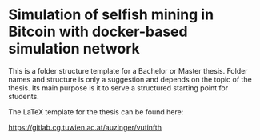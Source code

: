 # Simulation of selfish mining in Bitcoin with docker-based simulation network

This is a folder structure template for a Bachelor or Master thesis.
Folder names and structure is only a suggestion and depends on the topic of the thesis.
Its main purpose is it to serve a structured starting point for students.

The LaTeX template for the thesis can be found here:

https://gitlab.cg.tuwien.ac.at/auzinger/vutinfth
